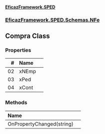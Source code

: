 #### [EficazFramework.SPED](EficazFrameworkSPED.md 'EficazFramework SPED')
### [EficazFramework.SPED.Schemas.NFe](EficazFramework.SPED.Schemas.NFe.md 'EficazFramework.SPED.Schemas.NFe')

## Compra Class
### Properties

| # | Name | |
| ---: | :--- | :--- |
| 02 | xNEmp |  |
| 03 | xPed |  |
| 04 | xCont |  |
### Methods

| Name | |
| :--- | :--- |
| OnPropertyChanged(string) |  |
